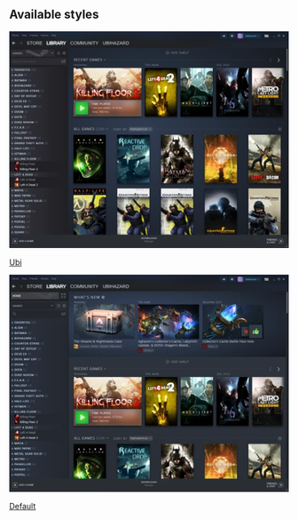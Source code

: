 Available styles
----------------

![Ubi style](preview/ubi.webp "Ubi style")

[Ubi](https://raw.githubusercontent.com/ubihazard/steam-styler/main/gallery/ubi.webp "Enlarge")

![Default style](preview/default.webp "Default style")

[Default](https://raw.githubusercontent.com/ubihazard/steam-styler/main/gallery/default.webp "Enlarge")
